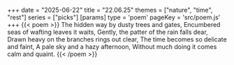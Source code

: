 +++
date = "2025-06-22"
title = "22.06.25"
themes = ["nature", "time", "rest"]
series = ["picks"]
[params]
  type = 'poem'
  pageKey = 'src/poem.js'
+++
{{< poem >}}
The hidden way by dusty trees and gates,
Encumbered seas of wafting leaves it waits,
Gently, the patter of the rain falls dear,
Drawn heavy on the branches rings out clear,
The time becomes so delicate and faint,
A pale sky and a hazy afternoon,
Without much doing it comes calm and quaint.
{{< /poem >}}